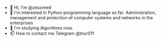 - 👋 Hi, I'm @zeusreed
- 👀 I'm interested in Python programming language so far. Administration, management and protection of computer systems and networks in the enterprises
- 🌱 I'm studying Algorithms now.
- 📫 How to contact me Telegram @tnur011

<!---
zeusreed/zeusreed is a ✨ special ✨ repository because its `README.md` (this file) appears on your GitHub profile.
You can click the Preview link to take a look at your changes.
--->
